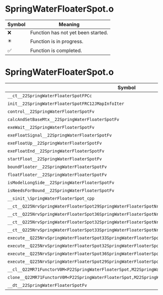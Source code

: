 # SpringWaterFloaterSpot.o
| Symbol | Meaning 
| ------------- | ------------- 
| :x: | Function has not yet been started. 
| :eight_pointed_black_star: | Function is in progress. 
| :white_check_mark: | Function is completed. 


# SpringWaterFloaterSpot.o
| Symbol | Decompiled? |
| ------------- | ------------- |
| `__ct__22SpringWaterFloaterSpotFPCc` | :x: |
| `init__22SpringWaterFloaterSpotFRC12JMapInfoIter` | :x: |
| `control__22SpringWaterFloaterSpotFv` | :x: |
| `calcAndSetBaseMtx__22SpringWaterFloaterSpotFv` | :x: |
| `exeWait__22SpringWaterFloaterSpotFv` | :x: |
| `exeFloatSignal__22SpringWaterFloaterSpotFv` | :x: |
| `exeFloatUp__22SpringWaterFloaterSpotFv` | :x: |
| `exeFloatEnd__22SpringWaterFloaterSpotFv` | :x: |
| `startFloat__22SpringWaterFloaterSpotFv` | :x: |
| `boundFloater__22SpringWaterFloaterSpotFv` | :x: |
| `floatFloater__22SpringWaterFloaterSpotFv` | :x: |
| `isModelLongSide__22SpringWaterFloaterSpotFv` | :x: |
| `isNeedsForBound__22SpringWaterFloaterSpotFv` | :x: |
| `__sinit_\SpringWaterFloaterSpot_cpp` | :x: |
| `__ct__Q225NrvSpringWaterFloaterSpot29SpringWaterFloaterSpotNrvWaitFv` | :x: |
| `__ct__Q225NrvSpringWaterFloaterSpot36SpringWaterFloaterSpotNrvFloatSignalFv` | :x: |
| `__ct__Q225NrvSpringWaterFloaterSpot32SpringWaterFloaterSpotNrvFloatUpFv` | :x: |
| `__ct__Q225NrvSpringWaterFloaterSpot33SpringWaterFloaterSpotNrvFloatEndFv` | :x: |
| `execute__Q225NrvSpringWaterFloaterSpot33SpringWaterFloaterSpotNrvFloatEndCFP5Spine` | :x: |
| `execute__Q225NrvSpringWaterFloaterSpot32SpringWaterFloaterSpotNrvFloatUpCFP5Spine` | :x: |
| `execute__Q225NrvSpringWaterFloaterSpot36SpringWaterFloaterSpotNrvFloatSignalCFP5Spine` | :x: |
| `execute__Q225NrvSpringWaterFloaterSpot29SpringWaterFloaterSpotNrvWaitCFP5Spine` | :x: |
| `__cl__Q22MR71FunctorV0M<P22SpringWaterFloaterSpot,M22SpringWaterFloaterSpotFPCvPv_v>CFv` | :x: |
| `clone__Q22MR71FunctorV0M<P22SpringWaterFloaterSpot,M22SpringWaterFloaterSpotFPCvPv_v>CFP7JKRHeap` | :x: |
| `__dt__22SpringWaterFloaterSpotFv` | :x: |
